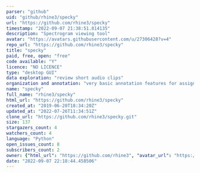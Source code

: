 ```yaml
---
parser: "github"
uid: "github/rhine3/specky"
url: "https://github.com/rhine3/specky"
timestamp: "2022-09-07 21:38:51.814135"
description: "Spectrogram viewing tool"
avatar: "https://avatars.githubusercontent.com/u/27306428?v=4"
repo_url: "https://github.com/rhine3/specky"
title: "specky"
paid, free, open: "free"
code available: "Y"
licence: "NO LICENCE"
type: "desktop GUI"
data exploration: "review short audio clips"
organization and annotation: "very basic annotation features for assigning yes/no annotations to short audio clips"
name: "specky"
full_name: "rhine3/specky"
html_url: "https://github.com/rhine3/specky"
created_at: "2019-06-20T18:34:20Z"
updated_at: "2022-07-26T11:34:51Z"
clone_url: "https://github.com/rhine3/specky.git"
size: 137
stargazers_count: 4
watchers_count: 4
language: "Python"
open_issues_count: 8
subscribers_count: 2
owner: {"html_url": "https://github.com/rhine3", "avatar_url": "https://avatars.githubusercontent.com/u/27306428?v=4", "login": "rhine3", "type": "User"}
date: "2022-09-07 22:18:44.458506"
---
```

